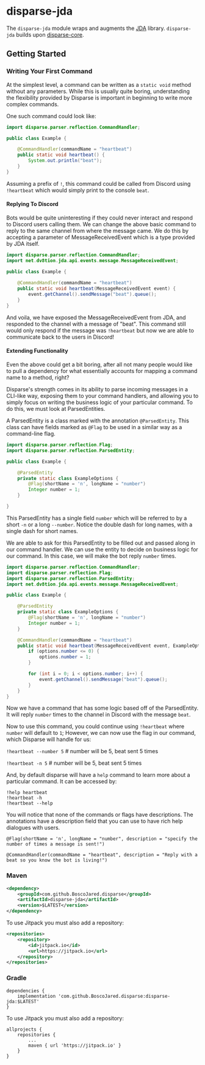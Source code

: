 # disparse-jda

The `disparse-jda` module wraps and augments the [JDA](https://github.com/DV8FromTheWorld/JDA) library.  `disparse-jda` builds upon [disparse-core](https://github.com/BoscoJared/disparse/tree/master/disparse-core).

## Getting Started

### Writing Your First Command
At the simplest level, a command can be written as a `static void` method without any parameters.  While this is usually quite boring, understanding the flexibility provided by Disparse is important in beginning to write more complex commands.

One such command could look like:

```java
import disparse.parser.reflection.CommandHandler;

public class Example {

    @CommandHandler(commandName = "heartbeat")
    public static void heartbeat() {
        System.out.println("beat");
    }
}
```

Assuming a prefix of `!`, this command could be called from Discord using `!heartbeat` which would simply print to the console `beat`.

#### Replying To Discord

Bots would be quite uninteresting if they could never interact and respond to Discord users calling them.  We can change the above basic command to reply to the same channel from where the message came.  We do this by accepting a parameter of MessageReceivedEvent which is a type provided by JDA itself.

```java
import disparse.parser.reflection.CommandHandler;
import net.dv8tion.jda.api.events.message.MessageReceivedEvent;

public class Example {
    
    @CommandHandler(commandName = "heartbeat")
    public static void heartbeat(MessageReceivedEvent event) {
        event.getChannel().sendMessage("beat").queue();
    }
}
```

And voila, we have exposed the MessageReceivedEvent from JDA, and responded to the channel with a message of "beat".  This command still would only respond if the message was `!heartbeat` but now we are able to communicate back to the users in Discord!

#### Extending Functionality

Even the above could get a bit boring, after all not many people would like to pull a dependency for what essentially accounts for mapping a command name to a method, right?

Disparse's strength comes in its ability to parse incoming messages in a CLI-like way, exposing them to your command handlers, and allowing you to simply focus on writing the business logic of your particular command.  To do this, we must look at ParsedEntities.

A ParsedEntity is a class marked with the annotation `@ParsedEntity`.  This class can have fields marked as `@Flag` to be used in a similar way as a command-line flag.

```java
import disparse.parser.reflection.Flag;
import disparse.parser.reflection.ParsedEntity;

public class Example {

    @ParsedEntity
    private static class ExampleOptions {
        @Flag(shortName = 'n', longName = "number")
        Integer number = 1;
    }  

}
```

This ParsedEntity has a single field `number` which will be referred to by a short `-n` or a long `--number`.  Notice the double dash for long names, with a single dash for short names.

We are able to ask for this ParsedEntity to be filled out and passed along in our command handler.  We can use the entity to decide on business logic for our command.  In this case, we will make the bot reply `number` times.

```java
import disparse.parser.reflection.CommandHandler;
import disparse.parser.reflection.Flag;
import disparse.parser.reflection.ParsedEntity;
import net.dv8tion.jda.api.events.message.MessageReceivedEvent;

public class Example {

    @ParsedEntity
    private static class ExampleOptions {
        @Flag(shortName = 'n', longName = "number")
        Integer number = 1;
    }  

    @CommandHandler(commandName = "heartbeat")
    public static void heartbeat(MessageReceivedEvent event, ExampleOptions options) {
        if (options.number <= 0) {
            options.number = 1;
        }

        for (int i = 0; i < options.number; i++) {
            event.getChannel().sendMessage("beat").queue();
        }
    }
}
```

Now we have a command that has some logic based off of the ParsedEntity.  It will reply `number` times to the channel in Discord with the message `beat`.  

Now to use this command, you could continue using `!heartbeat` where `number` will default to `1`; However, we can now use the flag in our command, which Disparse will handle for us:

`!heartbeat --number 5` # number will be 5, beat sent 5 times

`!heartbeat -n 5` # number will be 5, beat sent 5 times

And, by default disparse will have a `help` command to learn more about a particular command.  It can be accessed by:

```
!help heartbeat
!heartbeat -h
!heartbeat --help
```

You will notice that none of the commands or flags have descriptions.  The annotations have a description field that you can use to have rich help dialogues with users.  

`@Flag(shortName = 'n', longName = "number", description = "specify the number of times a message is sent!")`

`@CommandHandler(commandName = "heartbeat", description = "Reply with a beat so you know the bot is living!")`

### Maven

```xml
<dependency>
    <groupId>com.github.BoscoJared.disparse</groupId>
    <artifactId>disparse-jda</artifactId>
    <version>$LATEST</version>
</dependency>
```

To use Jitpack you must also add a repository:

```xml
<repositories>
    <repository>
        <id>jitpack.io</id>
        <url>https://jitpack.io</url>
    </repository>
</repositories>
```

### Gradle

```
dependencies {
    implementation 'com.github.BoscoJared.disparse:disparse-jda:$LATEST'
}
```

To use Jitpack you must also add a repository:

```
allprojects {
    repositories {
        ...
        maven { url 'https://jitpack.io' }
    }
}
```
